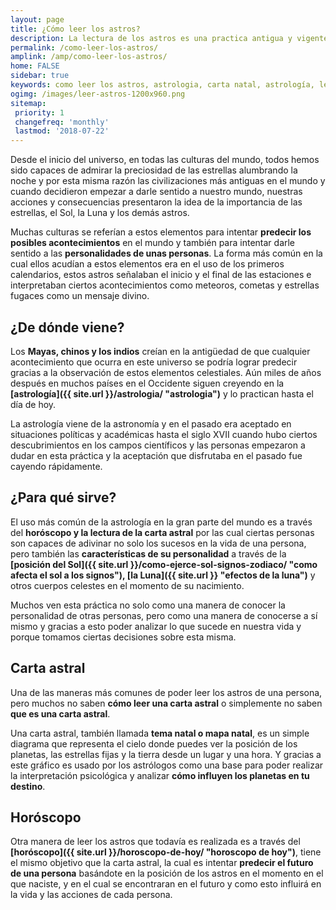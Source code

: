 ```yaml
---
layout: page
title: ¿Cómo leer los astros?
description: La lectura de los astros es una practica antigua y vigente que abarca el horóscopo y la carta natal. Enteraté como leer los astros.
permalink: /como-leer-los-astros/
amplink: /amp/como-leer-los-astros/
home: FALSE
sidebar: true
keywords: como leer los astros, astrologia, carta natal, astrología, lectura del tarot, signos del zodiaco, horoscopos, astros, cambio de estaciones
ogimg: /images/leer-astros-1200x960.png
sitemap:
 priority: 1
 changefreq: 'monthly'
 lastmod: '2018-07-22'
---
```


Desde el inicio del universo, en todas las culturas del mundo, todos hemos sido capaces de admirar la preciosidad de las estrellas alumbrando la noche y por esta misma razón las civilizaciones más antiguas en el mundo y cuando decidieron empezar a darle sentido a nuestro mundo, nuestras acciones y consecuencias presentaron la idea de la importancia de las estrellas, el Sol, la Luna y los demás astros.

Muchas culturas se referían a estos elementos para intentar **predecir los posibles acontecimientos** en el mundo y también para intentar darle sentido a las **personalidades de unas personas**. La forma más común en la cual ellos acudían a estos elementos era en el uso de los primeros calendarios, estos astros señalaban el inicio y el final de las estaciones e interpretaban ciertos acontecimientos como meteoros, cometas y estrellas fugaces como un mensaje divino.

## ¿De dónde viene?

Los **Mayas, chinos y los indios** creían en la antigüedad de que cualquier acontecimiento que ocurra en este universo se podría lograr predecir gracias a la observación de estos elementos celestiales. Aún miles de años después en muchos países en el Occidente siguen creyendo en la **[astrología]({{ site.url }}/astrologia/ "astrologia")** y lo practican hasta el día de hoy.

La astrología viene de la astronomía y en el pasado era aceptado en situaciones políticas y académicas hasta el siglo XVII cuando hubo ciertos descubrimientos en los campos científicos y las personas empezaron a dudar en esta práctica y la aceptación que disfrutaba en el pasado fue cayendo rápidamente.

## ¿Para qué sirve?

El uso más común de la astrología en la gran parte del mundo es a través del **horóscopo y la lectura de la carta astral** por las cual ciertas personas son capaces de adivinar no solo los sucesos en la vida de una persona, pero también las **características de su personalidad** a través de la **[posición del Sol]({{ site.url }}/como-ejerce-sol-signos-zodiaco/ "como afecta el sol a los signos"), [la Luna]({{ site.url }} "efectos de la luna")** y otros cuerpos celestes en el momento de su nacimiento.

Muchos ven esta práctica no solo como una manera de conocer la personalidad de otras personas, pero como una manera de conocerse a sí mismo y gracias a esto poder analizar lo que sucede en nuestra vida y porque tomamos ciertas decisiones sobre esta misma.

## Carta astral

Una de las maneras más comunes de poder leer los astros de una persona, pero muchos no saben **cómo leer una carta astral** o simplemente no saben **que es una carta astral**.

Una carta astral, también llamada **tema natal o mapa natal**, es un simple diagrama que representa el cielo donde puedes ver la posición de los planetas, las estrellas fijas y la tierra desde un lugar y una hora. Y gracias a este gráfico es usado por los astrólogos como una base para poder realizar la interpretación psicológica y analizar **cómo influyen los planetas en tu destino**.

## Horóscopo

Otra manera de leer los astros que todavía es realizada es a través del **[horóscopo]({{ site.url }}/horoscopo-de-hoy/ "horoscopo de hoy")**, tiene el mismo objetivo que la carta astral, la cual es intentar **predecir el futuro de una persona** basándote en la posición de los astros en el momento en el que naciste, y en el cual se encontraran en el futuro y como esto influirá en la vida y las acciones de cada persona.
